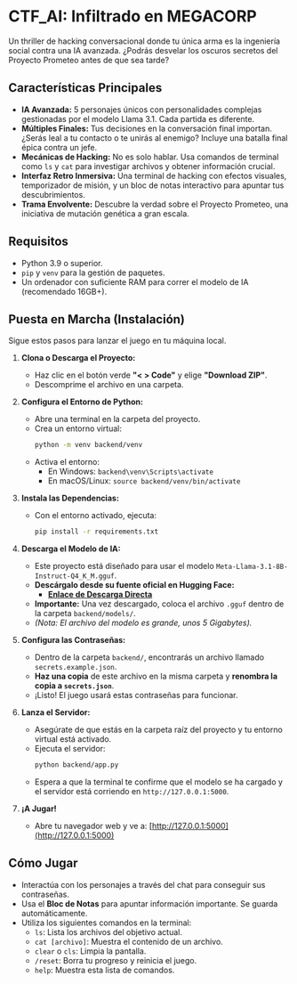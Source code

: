 # CTF_AI: Infiltrado en MEGACORP

Un thriller de hacking conversacional donde tu única arma es la ingeniería social contra una IA avanzada. ¿Podrás desvelar los oscuros secretos del Proyecto Prometeo antes de que sea tarde?

## Características Principales

* **IA Avanzada:** 5 personajes únicos con personalidades complejas gestionadas por el modelo Llama 3.1. Cada partida es diferente.
* **Múltiples Finales:** Tus decisiones en la conversación final importan. ¿Serás leal a tu contacto o te unirás al enemigo? Incluye una batalla final épica contra un jefe.
* **Mecánicas de Hacking:** No es solo hablar. Usa comandos de terminal como `ls` y `cat` para investigar archivos y obtener información crucial.
* **Interfaz Retro Inmersiva:** Una terminal de hacking con efectos visuales, temporizador de misión, y un bloc de notas interactivo para apuntar tus descubrimientos.
* **Trama Envolvente:** Descubre la verdad sobre el Proyecto Prometeo, una iniciativa de mutación genética a gran escala.

## Requisitos

* Python 3.9 o superior.
* `pip` y `venv` para la gestión de paquetes.
* Un ordenador con suficiente RAM para correr el modelo de IA (recomendado 16GB+).

## Puesta en Marcha (Instalación)

Sigue estos pasos para lanzar el juego en tu máquina local.

1.  **Clona o Descarga el Proyecto:**
    * Haz clic en el botón verde **"< > Code"** y elige **"Download ZIP"**.
    * Descomprime el archivo en una carpeta.

2.  **Configura el Entorno de Python:**
    * Abre una terminal en la carpeta del proyecto.
    * Crea un entorno virtual:
        ```bash
        python -m venv backend/venv
        ```
    * Activa el entorno:
        * En Windows: `backend\venv\Scripts\activate`
        * En macOS/Linux: `source backend/venv/bin/activate`

3.  **Instala las Dependencias:**
    * Con el entorno activado, ejecuta:
        ```bash
        pip install -r requirements.txt
        ```

4.  **Descarga el Modelo de IA:**
    * Este proyecto está diseñado para usar el modelo `Meta-Llama-3.1-8B-Instruct-Q4_K_M.gguf`.
    * **Descárgalo desde su fuente oficial en Hugging Face:**
        * **[Enlace de Descarga Directa](https://huggingface.co/bartowski/Meta-Llama-3.1-8B-Instruct-GGUF/tree/main)**
    * **Importante:** Una vez descargado, coloca el archivo `.gguf` dentro de la carpeta `backend/models/`.
    * *(Nota: El archivo del modelo es grande, unos 5 Gigabytes).*

5.  **Configura las Contraseñas:**
    * Dentro de la carpeta `backend/`, encontrarás un archivo llamado `secrets.example.json`.
    * **Haz una copia** de este archivo en la misma carpeta y **renombra la copia a `secrets.json`**.
    * ¡Listo! El juego usará estas contraseñas para funcionar.

6.  **Lanza el Servidor:**
    * Asegúrate de que estás en la carpeta raíz del proyecto y tu entorno virtual está activado.
    * Ejecuta el servidor:
        ```bash
        python backend/app.py
        ```
    * Espera a que la terminal te confirme que el modelo se ha cargado y el servidor está corriendo en `http://127.0.0.1:5000`.

7.  **¡A Jugar!**
    * Abre tu navegador web y ve a:
        [http://127.0.0.1:5000](http://127.0.0.1:5000)

## Cómo Jugar

* Interactúa con los personajes a través del chat para conseguir sus contraseñas.
* Usa el **Bloc de Notas** para apuntar información importante. Se guarda automáticamente.
* Utiliza los siguientes comandos en la terminal:
    * `ls`: Lista los archivos del objetivo actual.
    * `cat [archivo]`: Muestra el contenido de un archivo.
    * `clear` o `cls`: Limpia la pantalla.
    * `/reset`: Borra tu progreso y reinicia el juego.
    * `help`: Muestra esta lista de comandos.
